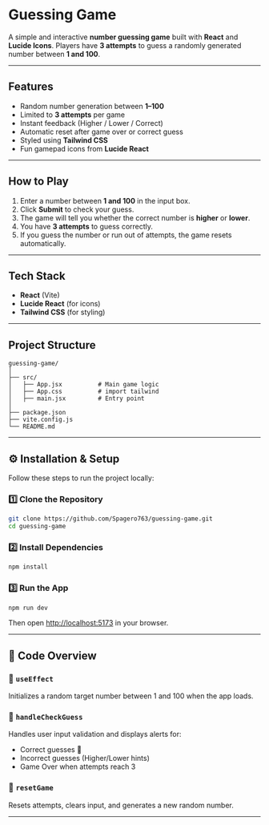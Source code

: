 # Guessing Game

A simple and interactive **number guessing game** built with **React** and **Lucide Icons**.
Players have **3 attempts** to guess a randomly generated number between **1 and 100**.

---

## Features

* Random number generation between **1–100**
* Limited to **3 attempts** per game
* Instant feedback (Higher / Lower / Correct)
* Automatic reset after game over or correct guess
* Styled using **Tailwind CSS**
* Fun gamepad icons from **Lucide React**

---

## How to Play

1. Enter a number between **1 and 100** in the input box.
2. Click **Submit** to check your guess.
3. The game will tell you whether the correct number is **higher** or **lower**.
4. You have **3 attempts** to guess correctly.
5. If you guess the number or run out of attempts, the game resets automatically.

---

## Tech Stack

* **React** (Vite)
* **Lucide React** (for icons)
* **Tailwind CSS** (for styling)

---

## Project Structure

```
guessing-game/
│
├── src/
│   ├── App.jsx          # Main game logic
│   ├── App.css          # import tailwind
│   ├── main.jsx         # Entry point
│
├── package.json
├── vite.config.js
└── README.md
```

---

## ⚙️ Installation & Setup

Follow these steps to run the project locally:

### 1️⃣ Clone the Repository

```bash
git clone https://github.com/Spagero763/guessing-game.git
cd guessing-game
```

### 2️⃣ Install Dependencies

```bash
npm install
```

### 3️⃣ Run the App

```bash
npm run dev
```

Then open [http://localhost:5173](http://localhost:5173) in your browser.

---

## 🧠 Code Overview

### 🔹 `useEffect`

Initializes a random target number between 1 and 100 when the app loads.

### 🔹 `handleCheckGuess`

Handles user input validation and displays alerts for:

* Correct guesses 🎉
* Incorrect guesses (Higher/Lower hints)
* Game Over when attempts reach 3

### 🔹 `resetGame`

Resets attempts, clears input, and generates a new random number.

---
